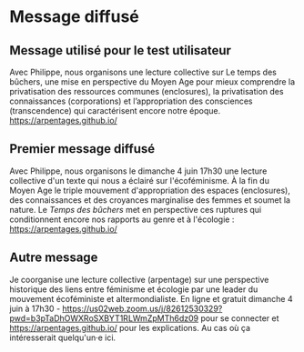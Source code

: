 # Message diffusé

## Message utilisé pour le test utilisateur

Avec Philippe, nous organisons une lecture collective sur Le temps des bûchers, une mise en perspective du Moyen Age pour mieux comprendre la privatisation des ressources communes (enclosures), la privatisation des connaissances (corporations) et l’appropriation des consciences (transcendence) qui caractérisent encore notre époque.  https://arpentages.github.io/

## Premier message diffusé

Avec Philippe, nous organisons le dimanche 4 juin 17h30 une lecture collective d'un texte qui nous a éclairé sur l'écoféminisme. À la fin du Moyen Age le triple mouvement d'appropriation des espaces (enclosures), des connaissances et des croyances marginalise des femmes et soumet la nature. Le _Temps des bûchers_ met en perspective ces ruptures qui conditionnent encore nos rapports au genre et à l'écologie : https://arpentages.github.io/

## Autre message

Je coorganise une lecture collective (arpentage) sur une perspective historique des liens entre féminisme et écologie par une leader du mouvement écoféministe et altermondialiste. En ligne et gratuit dimanche 4 juin à 17h30 - https://us02web.zoom.us/j/82612530329?pwd=b3pTaDhOWXRoSXBYT1RLWmZpMTh6dz09 pour se connecter et https://arpentages.github.io/ pour les explications. Au cas où ça intéresserait quelqu'un·e ici.
